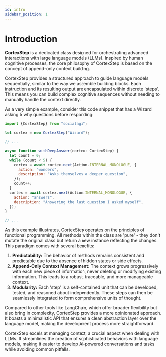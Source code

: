 ```yaml
---
id: intro
sidebar_position: 1
---
```


# Introduction

**CortexStep** is a dedicated class designed for orchestrating advanced interactions with large language models (LLMs). Inspired by human cognitive processes, the core philosophy of CortexStep is based on the concept of append-only context building.

CortexStep provides a structured approach to guide language models sequentially, similar to the way we assemble building blocks. Each instruction and its resulting output are encapsulated within discrete 'steps'. This means you can build complex cognitive sequences without needing to manually handle the context directly.

As a very simple example, consider this code snippet that has a Wizard asking 5 why questions before responding:

```javascript
import {CortexStep} from "socialagi";

let cortex = new CortexStep("Wizard");

// ...

async function withDeepAnswer(cortex: CortexStep) {
  let count = 0;
  while (count < 5) {
    cortex = await cortex.next(Action.INTERNAL_MONOLOGUE, {
      action: "wonders",
      description: "Asks themselves a deeper question",
    });
    count++;
  }
  cortex = await cortex.next(Action.INTERNAL_MONOLOGUE, {
    action: "answers",
    description: "Answering the last question I asked myself",
  });
}

// ...
```

As this example illustrates, CortexStep operates on the principles of functional programming. All methods within the class are 'pure' - they don't mutate the original class but return a new instance reflecting the changes. This paradigm comes with several benefits:

1. **Predictability:** The behavior of methods remains consistent and predictable due to the absence of hidden states or side effects.
2. **Append-Only Context Management:** The context grows progressively with each new piece of information, never deleting or modifying existing information. This leads to a robust, traceable, and more manageable context.
3. **Modularity:** Each 'step' is a self-contained unit that can be developed, tested, and reasoned about independently. These steps can then be seamlessly integrated to form comprehensive units of thought.

Compared to other tools like LangChain, which offer broader flexibility but also bring in complexity, CortexStep provides a more opinionated approach. It boasts a minimalistic API that ensures a clean abstraction layer over the language model, making the development process more straightforward.

CortexStep excels at managing context, a crucial aspect when dealing with LLMs. It streamlines the creation of sophisticated behaviors with language models, making it easier to develop AI-powered conversations and tasks while avoiding common pitfalls.
